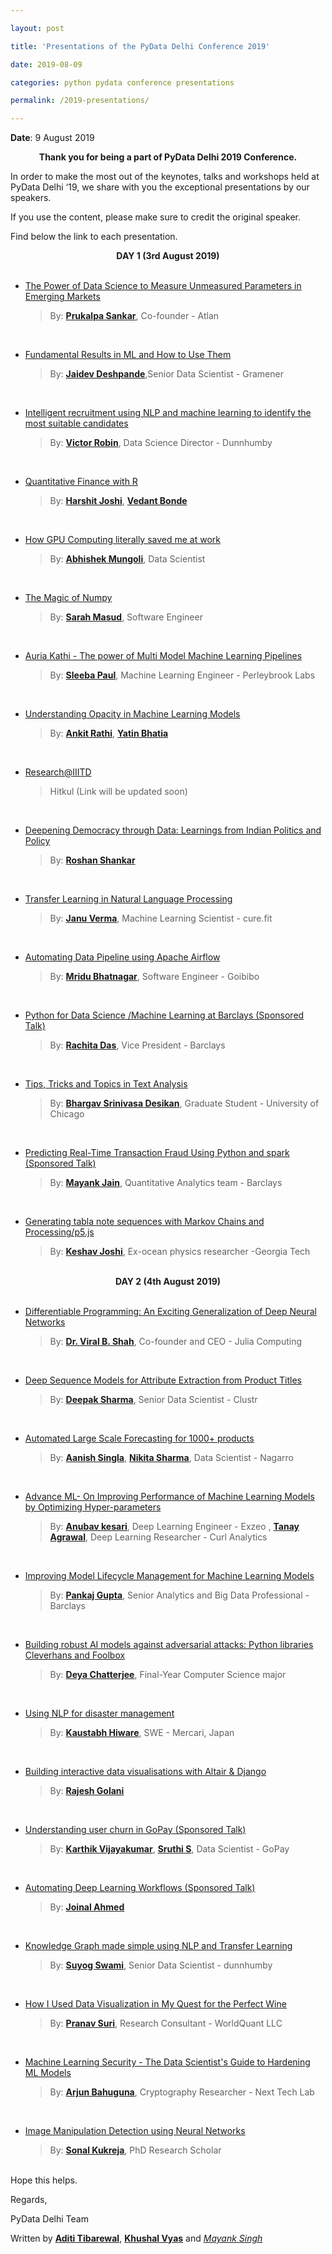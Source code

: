 ```yaml
---

layout: post

title: 'Presentations of the PyData Delhi Conference 2019'

date: 2019-08-09

categories: python pydata conference presentations

permalink: /2019-presentations/

---
```


  

**Date**: 9 August 2019

<center><b><strong> Thank you for being a part of PyData Delhi 2019 Conference. </strong></b></center>

In order to make the most out of the keynotes, talks and workshops held at PyData Delhi ‘19, we share with you the exceptional presentations by our speakers.

If you use the content, please make sure to credit the original speaker.

Find below the link to each presentation.

<center><b><strong> DAY 1 (3rd August 2019) </strong></b></center>
<br>

- [The Power of Data Science to Measure Unmeasured Parameters in Emerging Markets](https://drive.google.com/file/d/1flVW0PV7WWtIHyb5Ed4a2_PYaZ9P0gXV/view?usp=sharing)

    > By: [**Prukalpa Sankar**](https://twitter.com/prukalpa), Co-founder - Atlan

<br>

- [Fundamental Results in ML and How to Use Them](https://drive.google.com/file/d/0ByxBkbdRctI9UGZQS05aM2xDM1djOTg0ZkxKVmJrSzJvdDU0/view?usp=sharing)

    > By: [**Jaidev Deshpande**](https://twitter.com/jaidevd/),Senior Data Scientist - Gramener

<br>

- [Intelligent recruitment using NLP and machine learning to identify the most suitable candidates](https://drive.google.com/file/d/1LX95-MiwmgrySnEPMvdHu6Cl38EhfRq3/view?usp=sharing)

    > By: [**Victor Robin**](https://www.linkedin.com/in/dr-victor-robin/?originalSubdomain=in), Data Science Director - Dunnhumby

<br>

- [Quantitative Finance with R](https://drive.google.com/file/d/1DWnsyRrBBHO4kgmYDBSVsfUt4Z-j3i8p/view?usp=sharing)

    > By:  [**Harshit Joshi**](https://twitter.com/iharshitjoshi/), [**Vedant Bonde**](https://www.linkedin.com/in/vedant-bonde-0b2791135/)

<br>

- [How GPU Computing literally saved me at work](https://drive.google.com/file/d/1AK_lwAm0ls5sXhHyEfZuZ9CrK4ocABDi/view?usp=sharing)

    > By:  [**Abhishek Mungoli**](https://medium.com/@mungoliabhishek81), Data Scientist

<br>

- [The Magic of Numpy](https://drive.google.com/file/d/13XdauaByhhSY3lrMMTjcFayL1FgtRk47/view?usp=sharing)

    > By:  [**Sarah Masud**](https://twitter.com/_themessier/), Software Engineer

<br>

- [Auria Kathi - The power of Multi Model Machine Learning Pipelines](https://drive.google.com/file/d/1nWzZIc2Od3FuTESXsYfY4cGv2uknfdWW/view?usp=sharing)

    > By: [**Sleeba Paul**](https://twitter.com/aprilsleeba/), Machine Learning Engineer - Perleybrook Labs

<br>

- [Understanding Opacity in Machine Learning Models](https://drive.google.com/file/d/0ByxBkbdRctI9S3p0VDNCenZoRDFwN21kZTBrVVFNVFdGemxn/view?usp=sharing)

    > By:  [**Ankit Rathi**](https://twitter.com/rathiankit/), [**Yatin Bhatia**](https://twitter.com/byatin/)

<br>

- [Research@IIITD]()

    > Hitkul
(Link will be updated soon)

<br>
  
- [Deepening Democracy through Data: Learnings from Indian Politics and Policy](https://drive.google.com/file/d/1ZcHgvW7rCsXzb2_v9FMlJCl-HHYJWWu7/view?usp=sharing)

    > By:  [**Roshan Shankar**](https://twitter.com/roshankar)

<br>

- [Transfer Learning in Natural Language Processing](https://drive.google.com/file/d/1NVyTTTnMiqBgCJr5IhT5t4srrjCKKM9I/view?usp=sharing)

    > By: [**Janu Verma**](https://twitter.com/januverma/), Machine Learning Scientist - cure.fit

<br>

- [Automating Data Pipeline using Apache Airflow](https://drive.google.com/file/d/1I_zU-PubCUEBP5wegjcIbRfNglfj7MBs/view?usp=sharing)

    > By: [**Mridu Bhatnagar**](https://twitter.com/Mridu__/), Software Engineer - Goibibo

<br>

- [Python for Data Science /Machine Learning at Barclays (Sponsored Talk)](https://drive.google.com/file/d/0ByxBkbdRctI9Ynd1Q1JPLXR0T3pKdW4wTkc3SkxRZVROVVBv/view?usp=sharing)

    > By: [**Rachita Das**](https://www.linkedin.com/in/rachita-das-589b899/), Vice President - Barclays
	
<br>

- [Tips, Tricks and Topics in Text Analysis](https://github.com/bhargavvader/personal/tree/master/notebooks/text_analysis_tutorial)

    > By: [**Bhargav Srinivasa Desikan**](https://twitter.com/bhargavvader/), Graduate Student - University of Chicago

<br>

- [Predicting Real-Time Transaction Fraud Using Python and spark (Sponsored Talk)](https://drive.google.com/file/d/0ByxBkbdRctI9STdDdWVsLTV1S3hDSWQ1aDIxbUtnOEhCZGFj/view?usp=sharing)

    > By: [**Mayank Jain**](https://www.linkedin.com/in/mayank-jain-5759aa83/),  Quantitative Analytics team - Barclays

<br>
  
- [Generating tabla note sequences with Markov Chains and Processing/p5.js](https://drive.google.com/file/d/1YeduwfMV7irWpjfgyWhP1ZIYW2LZXlg2/view?usp=sharing) 

    > By: [**Keshav Joshi**](https://twitter.com/keshavahsek/), Ex-ocean physics researcher -Georgia Tech

<br>

<center><b><strong> DAY 2 (4th August 2019) </strong></b></center>

 <br>

- [Differentiable Programming: An Exciting Generalization of Deep Neural Networks](https://drive.google.com/file/d/0ByxBkbdRctI9XzJmcnJDSjlPVkF6ZTVmR2U3TUIzNXVDa3BR/view?usp=sharing)

    > By:  [**Dr. Viral B. Shah**](https://twitter.com/Viral_B_Shah), Co-founder and CEO - Julia Computing

<br>

- [Deep Sequence Models for Attribute Extraction from Product Titles](https://drive.google.com/file/d/0ByxBkbdRctI9TGtNc3VHWWpIZXNjbWV0TzlrbTFIYmxtdER3/view?usp=sharing)

    > By:  [**Deepak Sharma**](https://www.linkedin.com/in/deepaksharma09/), Senior Data Scientist - Clustr

<br>

- [ Automated Large Scale Forecasting for 1000+ products](https://drive.google.com/file/d/1x1rjm2VErBapfKtutYjuxXrwMapvKYh1/view?usp=sharing)

    > By: [**Aanish Singla**](https://www.linkedin.com/in/aanish-singla-88b58718/ ), [**Nikita Sharma**](https://www.linkedin.com/in/nikita-sharma-4b48b7164/), Data Scientist - Nagarro

<br>

- [Advance ML- On Improving Performance of Machine Learning Models by Optimizing Hyper-parameters](https://slides.com/anubhavkesari/efficient-hyperparameter-optimization/fullscreen#/)

    > By: [**Anubav kesari**](https://www.linkedin.com/in/kesarianubhav/), Deep Learning Engineer - Exzeo , [**Tanay Agrawal**](https://twitter.com/agrawal_tanay/), Deep Learning Researcher - Curl Analytics

<br>
  

- [Improving Model Lifecycle Management for Machine Learning Models](https://drive.google.com/file/d/0ByxBkbdRctI9Mm5WSkhESHhxZ2swdXBlWGdISTQyZkFPWWlB/view?usp=sharing)

    > By: [**Pankaj Gupta**](https://www.linkedin.com/in/pankajmath/), Senior Analytics and Big Data Professional - Barclays

<br>

- [Building robust AI models against adversarial attacks: Python libraries Cleverhans and Foolbox](https://drive.google.com/file/d/1mk9kknvY_AW4Gtw2lBw_12g2Dy5EMmkn/view?usp=sharing)

    > By: [**Deya Chatterjee**](https://twitter.com/DeyaChatterjee1/), Final-Year Computer Science major 

<br>

- [Using NLP for disaster management](https://drive.google.com/file/d/0ByxBkbdRctI9WEFvd3VjUFlsX2RQWjR5UkJ5RG1tYzlCWEpv/view?usp=sharing)

    > By: [**Kaustabh Hiware**](https://twitter.com/Kaustubhhiware/), SWE - Mercari, Japan

<br>

- [Building interactive data visualisations with Altair & Django](https://drive.google.com/file/d/0ByxBkbdRctI9NE16QTY2Vlgybm1ockR0UF9ZZlhONXUyNnhB/view?usp=sharing)

    > By: [**Rajesh Golani**](https://pydata.org/delhi2019/speaker/profile/79/rajesh-golani/)

<br>
  
- [Understanding user churn in GoPay (Sponsored Talk)](https://drive.google.com/file/d/1CME6Z7-HRO38IIfqnaE2B04UIem9sVXL/view?usp=sharing)

    > By: [**Karthik Vijayakumar**](https://www.linkedin.com/in/karthik-vijayakumar/), [**Sruthi S**](https://www.linkedin.com/in/sruthi-sekar-b5628ab0/), Data Scientist - GoPay 

<br>

- [Automating Deep Learning Workflows (Sponsored Talk)](https://drive.google.com/file/d/1TuEfJx2Y1q1kvDS-4CRXq2oirfgYzlvF/view?usp=sharing)

    > By:  [**Joinal Ahmed**](https://twitter.com/joinal_ahmed)

<br>

- [Knowledge Graph made simple using NLP and Transfer Learning](https://drive.google.com/file/d/0ByxBkbdRctI9ODg4aU0wWTkteWNUbzI3TTE1VGJVa01hWk5V/view?usp=sharing)

    > By:  [**Suyog Swami**](https://twitter.com/suyogsswami/), Senior Data Scientist - dunnhumby

<br>

- [How I Used Data Visualization in My Quest for the Perfect Wine](https://drive.google.com/file/d/1LhUgxlb5tsOj3z85B8HUUR8WfZPCAdTA/view?usp=sharing)

    > By:  [**Pranav Suri**](https://twitter.com/pranav_suri/), Research Consultant - WorldQuant LLC

<br>

- [Machine Learning Security - The Data Scientist's Guide to Hardening ML Models](https://drive.google.com/file/d/1dO1lVurJzXyggl1l0WAUye5SL2fh_47C/view?usp=sharing)

    > By:  [**Arjun Bahuguna**](https://twitter.com/arjbah/), Cryptography Researcher - Next Tech Lab

<br>

- [Image Manipulation Detection using Neural Networks](https://drive.google.com/file/d/1JVE5HpFWURG8ilMsaCib1Hks3Q0WK6RC/view?usp=sharing)

    > By: [**Sonal Kukreja**](https://www.linkedin.com/in/sonal-kukreja-699018181/), PhD Research Scholar

<br>
Hope this helps.

  

Regards,

PyData Delhi Team
<br>
  

Written by [**Aditi Tibarewal**](https://www.linkedin.com/in/aditi-tibarewal-8b8961188), [**Khushal Vyas**](https://www.linkedin.com/in/khushal-vyas) and [*Mayank Singh*](https://www.linkedin.com/in/code-monk08/)

